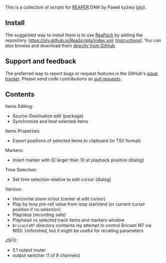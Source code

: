 This is a collection of scripts for [REAPER](http://reaper.fm/) DAW by Paweł Łyżwa ([ply](https://github.com/ply/)).

## Install

The suggested way to install them is to use [ReaPack](https://reapack.com/)
by adding the repository: <https://ply.github.io/ReaScripts/index.xml> ([instructions](https://reapack.com/user-guide)).
You can also browse and download them [directly from GitHub](https://github.com/ply/ReaScripts).

## Support and feedback

The preferred way to report bugs or request features is the GitHub's [issue tracker](https://github.com/ply/ReaScripts/issues).
Please send code contributions as [pull requests](https://github.com/ply/ReaScripts/pulls).

## Contents

Items Editing:
 - Source-Destination edit (package)
 - Synchronize and heal selected items

Items Properties:
 - Export positions of selected items to clipboard (in TSV format)

Markers:
 - Insert marker with ID larger than 10 at playback position (dialog)

Time Selection:
 - Set time selection relative to edit cursor (dialog)

Various:
 - Horizontal zoom in/out (center at edit cursor)
 - Play by loop pre-roll value from loop start/end (or current cursor position if no selection)
 - Play/stop (recording safe)
 - Playhead vs selected track items and markers window
 - `BricastiM7` directory containts my attempt to control Bricasti M7 via MIDI. Unfinished, but it might be useful for recalling parameters

JSFX:
  - 5.1 output router
  - output switcher (1 of 8 channels)